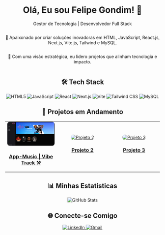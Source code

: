 <!-- GitHub Profile README -->
<h1 align="center">Olá, Eu sou Felipe Gondim! 👋</h1>
<p align="center">
  Gestor de Tecnologia | Desenvolvedor Full Stack
</p>

<!-- About Section -->
<section style="display: flex; justify-content: center; align-items: center; flex-direction: column;">
  <p align="center">
    🚀 Apaixonado por criar soluções inovadoras em HTML, JavaScript, React.js, Next.js, Vite.js, Tailwind e MySQL.
  </p>
  <p align="center">
    🎯 Com uma visão estratégica, eu lidero projetos que alinham tecnologia e impacto.
  </p>
</section>

<!-- Tech Stack Icons -->
<h2 align="center">🛠️ Tech Stack</h2>
<p align="center">
  <img src="https://img.shields.io/badge/-HTML5-E34F26?style=flat&logo=html5&logoColor=white" alt="HTML5"/>
  <img src="https://img.shields.io/badge/-JavaScript-F7DF1E?style=flat&logo=javascript&logoColor=black" alt="JavaScript"/>
  <img src="https://img.shields.io/badge/-React-61DAFB?style=flat&logo=react&logoColor=black" alt="React"/>
  <img src="https://img.shields.io/badge/-Next.js-000000?style=flat&logo=nextdotjs&logoColor=white" alt="Next.js"/>
  <img src="https://img.shields.io/badge/-Vite-646CFF?style=flat&logo=vite&logoColor=white" alt="Vite"/>
  <img src="https://img.shields.io/badge/-Tailwind%20CSS-38B2AC?style=flat&logo=tailwind-css&logoColor=white" alt="Tailwind CSS"/>
  <img src="https://img.shields.io/badge/-MySQL-4479A1?style=flat&logo=mysql&logoColor=white" alt="MySQL"/>
</p>

<!-- Projects Section -->
<h2 align="center">🌟 Projetos em Andamento</h2>
<div align="center">
  <table style="width:100%;">
    <tr>
      <td align="center" width="33%">
        <a href="https://github.com/seu-usuario/seu-projeto-1">
          <img src="/vivbetrack.png" alt="App-Music | Vibe Track ⚒️" style="width:100%; border-radius:8px;"/>
          <h3>App-Music | Vibe Track ⚒️</h3>
        </a>
      </td>
      <td align="center" width="33%">
        <a href="https://github.com/seu-usuario/seu-projeto-2">
          <img src="link-da-imagem-do-projeto-2" alt="Projeto 2" style="width:100%; border-radius:8px;"/>
          <h3>Projeto 2</h3>
        </a>
      </td>
      <td align="center" width="33%">
        <a href="https://github.com/seu-usuario/seu-projeto-3">
          <img src="link-da-imagem-do-projeto-3" alt="Projeto 3" style="width:100%; border-radius:8px;"/>
          <h3>Projeto 3</h3>
        </a>
      </td>
    </tr>
  </table>
</div>

<!-- Stats Section -->
<h2 align="center">📊 Minhas Estatísticas</h2>
<p align="center">
  <img src="https://github-readme-stats.vercel.app/api?username=felipegon9im&show_icons=true&theme=radical" alt="GitHub Stats" />
</p>

<!-- Social Media Section -->
<h2 align="center">🌐 Conecte-se Comigo</h2>
<p align="center">
  <a href="https://www.linkedin.com/in/seu-usuario">
    <img src="https://img.shields.io/badge/-LinkedIn-0077B5?style=flat&logo=linkedin&logoColor=white" alt="LinkedIn" />
  </a>
  <a href="mailto:seu-email@gmail.com">
    <img src="https://img.shields.io/badge/-Gmail-D14836?style=flat&logo=gmail&logoColor=white" alt="Gmail" />
  </a>
</p>
